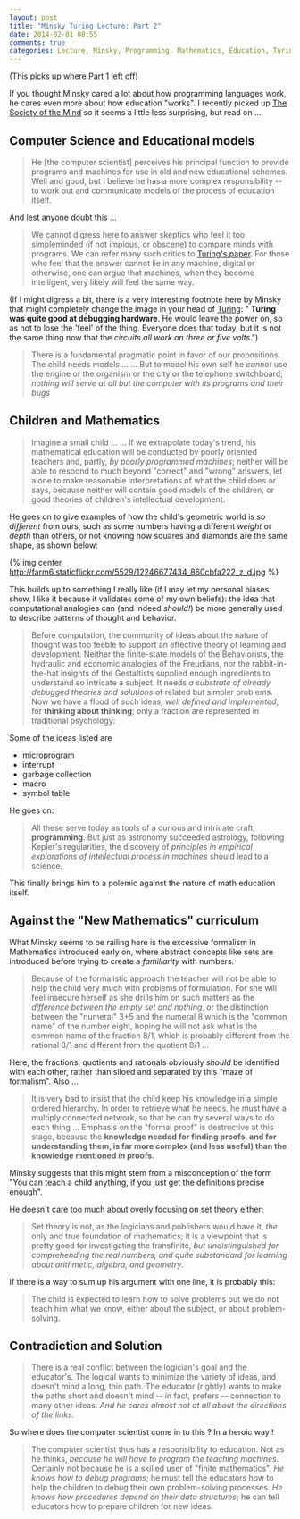 ```yaml
---
layout: post
title: "Minsky Turing Lecture: Part 2"
date: 2014-02-01 08:55
comments: true
categories: Lecture, Minsky, Programming, Mathematics, Education, Turing
---
```


(This picks up where [Part 1](http://agam.github.io/blog/2014/01/26/minsky-turing-lecture-part-1/) left off)

If you thought Minsky cared a lot about how programming languages work, he cares even more about how education "works". I recently picked up [The Society of the Mind](http://www.amazon.com/The-Society-Mind-Marvin-Minsky/dp/0671657135) so it seems a little less surprising, but read on ...

## Computer Science and Educational models

> He [the computer scientist] perceives his principal function to provide programs and machines for use in old and new educational schemes. Well and good, but I believe he has a more complex responsibility -- to work out and communicate models of the process of education itself.

And lest anyone doubt this ...

> We cannot digress here to answer skeptics who feel it too simpleminded (if not impious, or obscene) to compare minds with programs. We can refer many such critics to [Turing's paper](http://www.loebner.net/Prizef/TuringArticle.html). For those who feel that the answer cannot lie in any machine, digital or otherwise, one can argue that machines, when they become intelligent, very likely will feel the same way.

(If I might digress a bit, there is a very interesting footnote here by Minsky that might completely change the image in your head of [Turing](http://en.wikipedia.org/wiki/Alan_Turing): " **Turing was quite good at debugging hardware**. He would leave the power on, so as not to lose the 'feel' of the thing. Everyone does that today, but it is not the same thing now that the _circuits all work on three or five volts_.")

> There is a fundamental pragmatic point in favor of our propositions. The child needs models ...
...
> But to model his own self he _cannot_ use the engine or the organism or the city or the telephone switchboard; _nothing will serve at all but the computer with its programs and their bugs_

## Children and Mathematics

> Imagine a small child ... 
...
> If we extrapolate today's trend, his mathematical education will be conducted by poorly oriented teachers and, partly, _by poorly programmed machines_; neither will be able to respond to much beyond "correct" and "wrong" answers, let alone to make reasonable interpretations of what the child does or says, because neither will contain good models of the children, or good theories of children's intellectual development.

He goes on to give examples of how the child's geometric world is _so different_ from ours, such as some numbers having a different _weight_ or _depth_ than others, or not knowing how squares and diamonds are the same shape, as shown below:

{% img center http://farm6.staticflickr.com/5529/12246677434_860cbfa222_z_d.jpg %}

This builds up to something I really like (if I may let my personal biases show, I like it because it validates some of my own beliefs): the idea that computational analogies can (and indeed _should!_) be more generally used to describe patterns of thought and behavior.

> Before computation, the community of ideas about the nature of thought was too feeble to support an effective theory of learning and development. Neither the finite-state models of the Behaviorists, the hydraulic and economic analogies of the Freudians, nor the rabbit-in-the-hat insights of the Gestaltists supplied enough ingredients to understand so intricate a subject. It needs _a substrate of already debugged theories and solutions_ of related but simpler problems. Now we have a flood of such ideas, _well defined and implemented_, for **thinking about thinking**; only a fraction are represented in traditional psychology:

Some of the ideas listed are

* microprogram
* interrupt
* garbage collection
* macro
* symbol table

He goes on:

> All these serve today as tools of a curious and intricate craft, **programming**. But just as astronomy succeeded astrology, following Kepler's regularities, the discovery of _principles in empirical explorations of intellectual process in machines_ should lead to a science.

This finally brings him to a polemic against the nature of math education itself.

## Against the "New Mathematics" curriculum

What Minsky seems to be railing here is the excessive formalism in Mathematics introduced early on, where abstract concepts like sets are introduced before trying to create a _familiarity_ with numbers.

> Because of the formalistic approach the teacher will not be able to help the child very much with problems of formulation. For she will feel insecure herself as she drills him on such matters as the _difference between the empty set and nothing_, or the distinction between the "numeral" 3+5 and the numeral 8 which is the "common name" of the number eight, hoping he will not ask what is the common name of the fraction 8/1, which is probably different from the rational 8/1 and different from the quotient 8/1 ...

Here, the fractions, quotients and rationals obviously _should_ be identified with each other, rather than siloed and separated by this "maze of formalism". Also ...

> It is very bad to insist that the child keep his knowledge in a simple ordered hierarchy. In order to retrieve what he needs, he must have a multiply connected network, so that he can try several ways to do each thing ... Emphasis on the "formal proof" is destructive at this stage, because the **knowledge needed for finding proofs, and for understanding them, is far more complex (and less useful) than the knowledge mentioned _in_ proofs.**

Minsky suggests that this might stem from a misconception of the form "You can teach a child anything, if you just get the definitions precise enough".

He doesn't care too much about overly focusing on set theory either:

> Set theory is not, as the logicians and publishers would have it, _the_ only and true foundation of mathematics; it is a viewpoint that is pretty good for investigating the transfinite, _but undistinguished for comprehending the real numbers, and quite substandard for learning about arithmetic, algebra, and geometry_.

If there is a way to sum up his argument with one line, it is probably this:

> The child is expected to learn how to solve problems but we do not teach him what we know, either about the subject, or about problem-solving.

## Contradiction and Solution

> There is a real conflict between the logician's goal and the educator's. The logical wants to minimize the variety of ideas, and doesn't mind a long, thin path. The educator (rightly) wants to make the paths short and doesn't mind -- in fact, prefers -- connection to many other ideas. _And he cares almost not at all about the directions of the links._

So where does the computer scientist come in to this ? In a heroic way !

> The computer scientist thus has a responsibility to education. Not as he thinks, _because he will have to program the teaching machines_. Certainly not because he is a skilled user of "finite mathematics". _He knows how to debug programs_; he must tell the educators how to help the children to debug their own problem-solving processes. _He knows how procedures depend on their data structures_; he can tell educators how to prepare children for new ideas.
